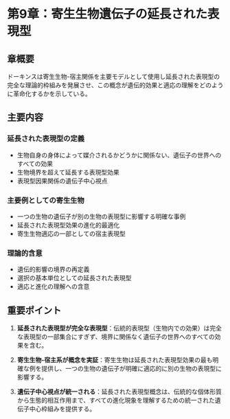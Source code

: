 # 第9章：寄生生物遺伝子の延長された表現型

## 章概要
ドーキンスは寄生生物-宿主関係を主要モデルとして使用し延長された表現型の完全な理論的枠組みを発展させ、この概念が遺伝的効果と適応の理解をどのように革命化するかを示している。

## 主要内容

### 延長された表現型の定義
- 生物自身の身体によって媒介されるかどうかに関係ない、遺伝子の世界へのすべての効果
- 生物境界を超えて延長する表現型効果
- 表現型因果関係の遺伝子中心視点

### 主要例としての寄生生物
- 一つの生物の遺伝子が別の生物の表現型に影響する明確な事例
- 延長された表現型効果の進化的最適化
- 寄生生物適応の一部としての宿主表現型

### 理論的含意
- 遺伝的影響の境界の再定義
- 選択の基本単位としての延長された表現型
- 適応と進化の理解への含意

## 重要ポイント

1. **延長された表現型が完全な表現型**：伝統的表現型（生物内での効果）は完全な表現型の一部集合にすぎず、境界に関係なく遺伝子の世界へのすべての効果を含む。

2. **寄生生物-宿主系が概念を実証**：寄生生物は延長された表現型効果の最も明確な例を提供し、一つの生物の遺伝子が明確に適応的に別の生物の表現型に影響する。

3. **遺伝子中心視点が統一される**：延長された表現型概念は、伝統的な個体形質から生態的相互作用まで、すべての進化現象を理解するための統一された遺伝子中心枠組みを提供する。